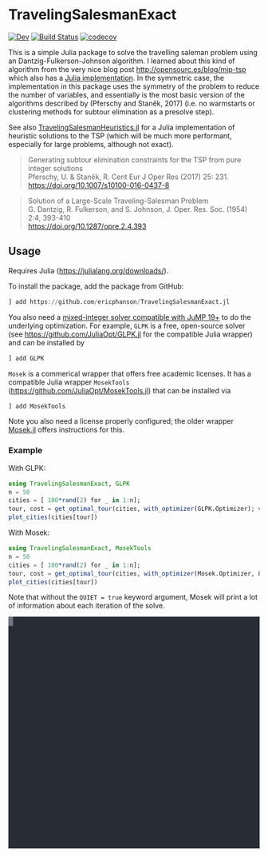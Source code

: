 # TravelingSalesmanExact

[![Dev](https://img.shields.io/badge/docs-dev-blue.svg)](https://ericphanson.github.io/TravelingSalesmanExact.jl/dev)
[![Build Status](https://travis-ci.com/ericphanson/TravelingSalesmanExact.jl.svg?branch=master)](https://travis-ci.com/ericphanson/TravelingSalesmanExact.jl)
[![codecov](https://codecov.io/gh/ericphanson/TravelingSalesmanExact.jl/branch/master/graph/badge.svg)](https://codecov.io/gh/ericphanson/TravelingSalesmanExact.jl)

This is a simple Julia package to solve the travelling saleman problem using an Dantzig-Fulkerson-Johnson algorithm. I learned about this kind of algorithm from the very nice blog post <http://opensourc.es/blog/mip-tsp> which also has a [Julia implementation](https://github.com/opensourcesblog/mip_tsp). In the symmetric case, the implementation in this package uses the symmetry of the problem to reduce the number of variables, and essentially is the most basic version of the algorithms described by (Pferschy and Staněk, 2017) (i.e. no warmstarts or clustering methods for subtour elimination as a presolve step).

See also [TravelingSalesmanHeuristics.jl](https://github.com/evanfields/TravelingSalesmanHeuristics.jl) for a Julia implementation of heuristic solutions to the TSP (which will be much more performant, especially for large problems, although not exact).

>Generating subtour elimination constraints for the TSP from pure integer solutions  
>Pferschy, U. & Staněk, R. Cent Eur J Oper Res (2017) 25: 231.  
><https://doi.org/10.1007/s10100-016-0437-8>


>Solution of a Large-Scale Traveling-Salesman Problem  
>G. Dantzig, R. Fulkerson, and S. Johnson, 	J. Oper. Res. Soc. (1954) 2:4, 393-410  
><https://doi.org/10.1287/opre.2.4.393>

## Usage

Requires Julia (<https://julialang.org/downloads/>).

To install the package, add the package from GitHub:
```julia
] add https://github.com/ericphanson/TravelingSalesmanExact.jl
```
You also need a [mixed-integer solver compatible with JuMP 19+](http://www.juliaopt.org/JuMP.jl/v0.19.0/installation/#Getting-Solvers-1) to do the underlying optimization. For example, `GLPK` is a free, open-source solver (see <https://github.com/JuliaOpt/GLPK.jl> for the compatible Julia wrapper) and can be installed by
```julia
] add GLPK
```
`Mosek` is a commerical wrapper that offers free academic licenses. It has a compatible Julia wrapper `MosekTools` (<https://github.com/JuliaOpt/MosekTools.jl>)
that can be installed via
```julia
] add MosekTools
```
Note you also need a license properly configured; the older wrapper [Mosek.jl](https://github.com/JuliaOpt/Mosek.jl#installation) offers instructions for this.

### Example

With GLPK:
```julia
using TravelingSalesmanExact, GLPK
n = 50
cities = [ 100*rand(2) for _ in 1:n];
tour, cost = get_optimal_tour(cities, with_optimizer(GLPK.Optimizer); verbose = true)
plot_cities(cities[tour])
```

With Mosek:
```julia
using TravelingSalesmanExact, MosekTools
n = 50
cities = [ 100*rand(2) for _ in 1:n];
tour, cost = get_optimal_tour(cities, with_optimizer(Mosek.Optimizer, QUIET = true); verbose = true)
plot_cities(cities[tour])
```

Note that without the `QUIET = true` keyword argument, Mosek will print a lot of information about each iteration of the solve.

![Example](example.svg)